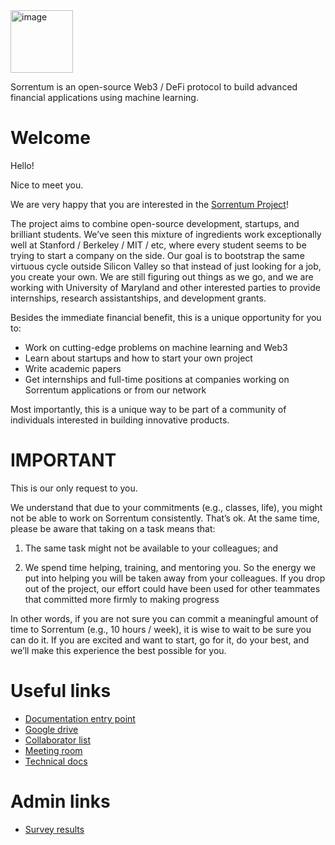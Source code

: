 <img width="100" alt="image" src="https://user-images.githubusercontent.com/33238329/216777823-851b28ed-7d7a-4b52-9d71-ab38d146edc3.png">

Sorrentum is an open-source Web3 / DeFi protocol to build advanced financial
applications using machine learning.

# Welcome

Hello!

Nice to meet you.

We are very happy that you are interested in the
[Sorrentum Project](https://www.sorrentum.org/)!

The project aims to combine open-source development, startups, and brilliant
students. We’ve seen this mixture of ingredients work exceptionally well at
Stanford / Berkeley / MIT / etc, where every student seems to be trying to start
a company on the side. Our goal is to bootstrap the same virtuous cycle outside
Silicon Valley so that instead of just looking for a job, you create your own.
We are still figuring out things as we go, and we are working with University of
Maryland and other interested parties to provide internships, research
assistantships, and development grants.

Besides the immediate financial benefit, this is a unique opportunity for you to:

- Work on cutting-edge problems on machine learning and Web3
- Learn about startups and how to start your own project
- Write academic papers
- Get internships and full-time positions at companies working on Sorrentum
  applications or from our network

Most importantly, this is a unique way to be part of a community of individuals
interested in building innovative products.

# IMPORTANT

This is our only request to you.

We understand that due to your commitments (e.g., classes, life), you might not
be able to work on Sorrentum consistently. That’s ok. At the same time, please be
aware that taking on a task means that:

1. The same task might not be available to your colleagues; and

2. We spend time helping, training, and mentoring you. So the energy we put into
   helping you will be taken away from your colleagues. If you drop out of the
   project, our effort could have been used for other teammates that committed
   more firmly to making progress

In other words, if you are not sure you can commit a meaningful amount of time
to Sorrentum (e.g., 10 hours / week), it is wise to wait to be sure you can do
it. If you are excited and want to start, go for it, do your best, and we’ll
make this experience the best possible for you.


# Useful links

- [Documentation entry point](/docs/README.md)
- [Google drive](https://drive.google.com/drive/u/0/folders/1LXwKpmaFWJI-887IoA50sVC8-dw_1L8I)
- [Collaborator list](https://docs.google.com/spreadsheets/d/1eRZJaj5-1g6W7w_Ay4UhJEdtAvrTTM1V94cKj6_Vwoc)
- [Meeting room](https://umd.zoom.us/s/7447082187)
- [Technical docs](https://docs.google.com/document/d/14Ul5uWd7NU1zZ9ZLHp1TerLMN7MOfS5MS5bSX-2rBQ8/edit)

# Admin links

- [Survey results](https://drive.google.com/drive/u/0/folders/1-aaFlPtlbJ-pUL-c5GQbjFgZRp9ZNRUk)
